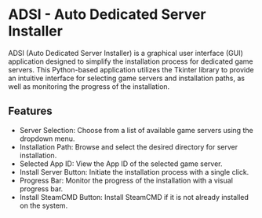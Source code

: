 # ADSI - Auto Dedicated Server Installer

ADSI (Auto Dedicated Server Installer) is a graphical user interface (GUI) application designed to simplify the installation process for dedicated game servers. This Python-based application utilizes the Tkinter library to provide an intuitive interface for selecting game servers and installation paths, as well as monitoring the progress of the installation.

## Features

- Server Selection: Choose from a list of available game servers using the dropdown menu.
- Installation Path: Browse and select the desired directory for server installation.
- Selected App ID: View the App ID of the selected game server.
- Install Server Button: Initiate the installation process with a single click.
- Progress Bar: Monitor the progress of the installation with a visual progress bar.
- Install SteamCMD Button: Install SteamCMD if it is not already installed on the system.
